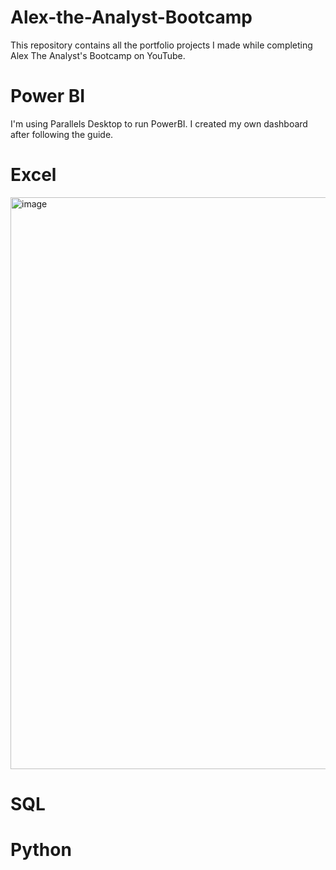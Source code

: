 # Alex-the-Analyst-Bootcamp
This repository contains all the portfolio projects I made while completing Alex The Analyst's Bootcamp on YouTube.

# Power BI
I'm using Parallels Desktop to run PowerBI. I created my own dashboard after following the guide.

# Excel

<img width="915" alt="image" src="https://user-images.githubusercontent.com/122549893/236611949-64fdce79-4f0c-43fd-9358-2bd27b643c8f.png">


# SQL
# Python
